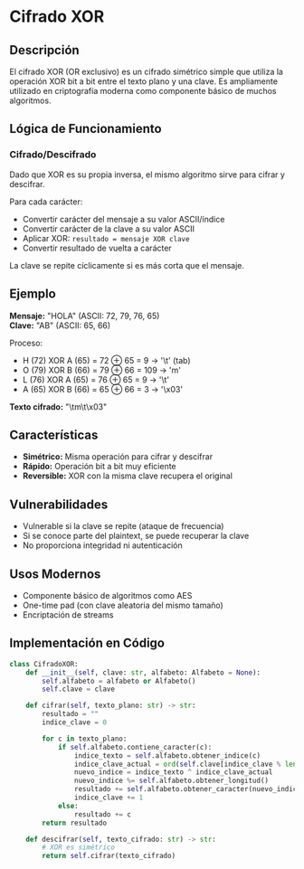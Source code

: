 # Cifrado XOR

## Descripción

El cifrado XOR (OR exclusivo) es un cifrado simétrico simple que utiliza la operación XOR bit a bit entre el texto plano y una clave. Es ampliamente utilizado en criptografía moderna como componente básico de muchos algoritmos.

## Lógica de Funcionamiento

### Cifrado/Descifrado
Dado que XOR es su propia inversa, el mismo algoritmo sirve para cifrar y descifrar.

Para cada carácter:
- Convertir carácter del mensaje a su valor ASCII/índice
- Convertir carácter de la clave a su valor ASCII
- Aplicar XOR: `resultado = mensaje XOR clave`
- Convertir resultado de vuelta a carácter

La clave se repite cíclicamente si es más corta que el mensaje.

## Ejemplo

**Mensaje:** "HOLA" (ASCII: 72, 79, 76, 65)  
**Clave:** "AB" (ASCII: 65, 66)  

Proceso:
- H (72) XOR A (65) = 72 ⊕ 65 = 9 → '\t' (tab)
- O (79) XOR B (66) = 79 ⊕ 66 = 109 → 'm'
- L (76) XOR A (65) = 76 ⊕ 65 = 9 → '\t'
- A (65) XOR B (66) = 65 ⊕ 66 = 3 → '\x03'

**Texto cifrado:** "\tm\t\x03"

## Características

- **Simétrico:** Misma operación para cifrar y descifrar
- **Rápido:** Operación bit a bit muy eficiente
- **Reversible:** XOR con la misma clave recupera el original

## Vulnerabilidades

- Vulnerable si la clave se repite (ataque de frecuencia)
- Si se conoce parte del plaintext, se puede recuperar la clave
- No proporciona integridad ni autenticación

## Usos Modernos

- Componente básico de algoritmos como AES
- One-time pad (con clave aleatoria del mismo tamaño)
- Encriptación de streams

## Implementación en Código

```python
class CifradoXOR:
    def __init__(self, clave: str, alfabeto: Alfabeto = None):
        self.alfabeto = alfabeto or Alfabeto()
        self.clave = clave

    def cifrar(self, texto_plano: str) -> str:
        resultado = ""
        indice_clave = 0

        for c in texto_plano:
            if self.alfabeto.contiene_caracter(c):
                indice_texto = self.alfabeto.obtener_indice(c)
                indice_clave_actual = ord(self.clave[indice_clave % len(self.clave)])
                nuevo_indice = indice_texto ^ indice_clave_actual
                nuevo_indice %= self.alfabeto.obtener_longitud()
                resultado += self.alfabeto.obtener_caracter(nuevo_indice)
                indice_clave += 1
            else:
                resultado += c
        return resultado

    def descifrar(self, texto_cifrado: str) -> str:
        # XOR es simétrico
        return self.cifrar(texto_cifrado)
```